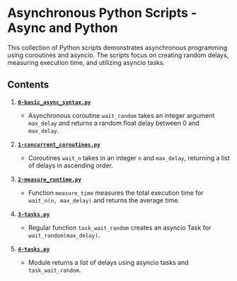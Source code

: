 # Asynchronous Python Scripts - Async and Python

This collection of Python scripts demonstrates asynchronous programming using coroutines and asyncio. The scripts focus on creating random delays, measuring execution time, and utilizing asyncio tasks.

## Contents

1. [**`0-basic_async_syntax.py`**](0-basic_async_syntax.py)
   - Asynchronous coroutine `wait_random` takes an integer argument `max_delay` and returns a random float delay between 0 and `max_delay`.

2. [**`1-concurrent_coroutines.py`**](1-concurrent_coroutines.py)
   - Coroutines `wait_n` takes in an integer `n` and `max_delay`, returning a list of delays in ascending order.

3. [**`2-measure_runtime.py`**](2-measure_runtime.py)
   - Function `measure_time` measures the total execution time for `wait_n(n, max_delay)` and returns the average time.

4. [**`3-tasks.py`**](3-tasks.py)
   - Regular function `task_wait_random` creates an asyncio Task for `wait_random(max_delay)`.

5. [**`4-tasks.py`**](4-tasks.py)
   - Module returns a list of delays using asyncio tasks and `task_wait_random`.
